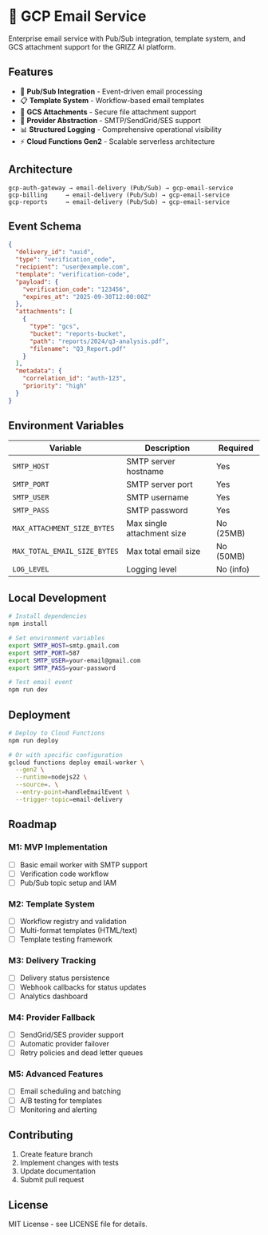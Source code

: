 # 📧 GCP Email Service

Enterprise email service with Pub/Sub integration, template system, and GCS attachment support for the GRIZZ AI platform.

## Features

- 🚀 **Pub/Sub Integration** - Event-driven email processing
- 📋 **Template System** - Workflow-based email templates
- 📎 **GCS Attachments** - Secure file attachment support
- 🔄 **Provider Abstraction** - SMTP/SendGrid/SES support
- 📊 **Structured Logging** - Comprehensive operational visibility
- ⚡ **Cloud Functions Gen2** - Scalable serverless architecture

## Architecture

```
gcp-auth-gateway → email-delivery (Pub/Sub) → gcp-email-service
gcp-billing     → email-delivery (Pub/Sub) → gcp-email-service
gcp-reports     → email-delivery (Pub/Sub) → gcp-email-service
```

## Event Schema

```json
{
  "delivery_id": "uuid",
  "type": "verification_code",
  "recipient": "user@example.com",
  "template": "verification-code",
  "payload": {
    "verification_code": "123456",
    "expires_at": "2025-09-30T12:00:00Z"
  },
  "attachments": [
    {
      "type": "gcs",
      "bucket": "reports-bucket",
      "path": "reports/2024/q3-analysis.pdf",
      "filename": "Q3_Report.pdf"
    }
  ],
  "metadata": {
    "correlation_id": "auth-123",
    "priority": "high"
  }
}
```

## Environment Variables

| Variable | Description | Required |
|----------|-------------|----------|
| `SMTP_HOST` | SMTP server hostname | Yes |
| `SMTP_PORT` | SMTP server port | Yes |
| `SMTP_USER` | SMTP username | Yes |
| `SMTP_PASS` | SMTP password | Yes |
| `MAX_ATTACHMENT_SIZE_BYTES` | Max single attachment size | No (25MB) |
| `MAX_TOTAL_EMAIL_SIZE_BYTES` | Max total email size | No (50MB) |
| `LOG_LEVEL` | Logging level | No (info) |

## Local Development

```bash
# Install dependencies
npm install

# Set environment variables
export SMTP_HOST=smtp.gmail.com
export SMTP_PORT=587
export SMTP_USER=your-email@gmail.com
export SMTP_PASS=your-password

# Test email event
npm run dev
```

## Deployment

```bash
# Deploy to Cloud Functions
npm run deploy

# Or with specific configuration
gcloud functions deploy email-worker \
  --gen2 \
  --runtime=nodejs22 \
  --source=. \
  --entry-point=handleEmailEvent \
  --trigger-topic=email-delivery
```

## Roadmap

### M1: MVP Implementation
- [ ] Basic email worker with SMTP support
- [ ] Verification code workflow
- [ ] Pub/Sub topic setup and IAM

### M2: Template System
- [ ] Workflow registry and validation
- [ ] Multi-format templates (HTML/text)
- [ ] Template testing framework

### M3: Delivery Tracking
- [ ] Delivery status persistence
- [ ] Webhook callbacks for status updates
- [ ] Analytics dashboard

### M4: Provider Fallback
- [ ] SendGrid/SES provider support
- [ ] Automatic provider failover
- [ ] Retry policies and dead letter queues

### M5: Advanced Features
- [ ] Email scheduling and batching
- [ ] A/B testing for templates
- [ ] Monitoring and alerting

## Contributing

1. Create feature branch
2. Implement changes with tests
3. Update documentation
4. Submit pull request

## License

MIT License - see LICENSE file for details.